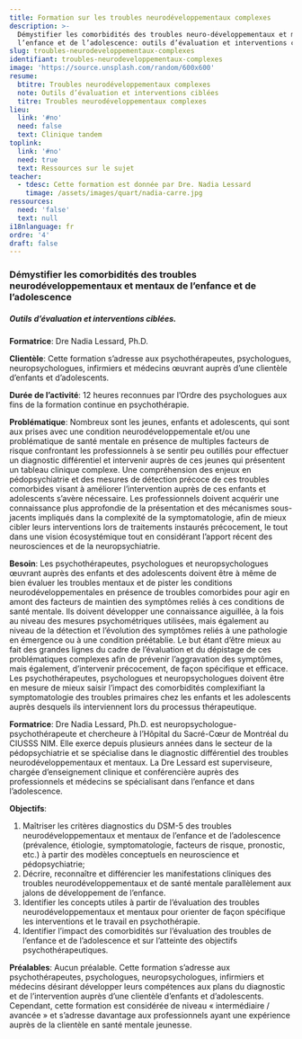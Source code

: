 ```yaml
---
title: Formation sur les troubles neurodéveloppementaux complexes
description: >-
  Démystifier les comorbidités des troubles neuro-développementaux et mentaux de
  l’enfance et de l’adolescence: outils d’évaluation et interventions ciblées
slug: troubles-neurodeveloppementaux-complexes
identifiant: troubles-neurodeveloppementaux-complexes
image: 'https://source.unsplash.com/random/600x600'
resume:
  btitre: Troubles neurodéveloppementaux complexes
  note: Outils d’évaluation et interventions ciblées
  titre: Troubles neurodéveloppementaux complexes
lieu:
  link: '#no'
  need: false
  text: Clinique tandem
toplink:
  link: '#no'
  need: true
  text: Ressources sur le sujet
teacher:
  - tdesc: Cette formation est donnée par Dre. Nadia Lessard
    timage: /assets/images/quart/nadia-carre.jpg
ressources:
  need: 'false'
  text: null
i18nlanguage: fr
ordre: '4'
draft: false
---
```


### Démystifier les comorbidités des troubles neurodéveloppementaux et mentaux de l’enfance et de l’adolescence 
##### Outils d’évaluation et interventions ciblées.

**Formatrice**: Dre Nadia Lessard, Ph.D. 

**Clientèle**: Cette formation s’adresse aux psychothérapeutes, psychologues, neuropsychologues, infirmiers et médecins œuvrant auprès d’une clientèle d’enfants et d’adolescents.

**Durée de l’activité**: 12 heures reconnues par l’Ordre des psychologues aux fins de la formation continue en psychothérapie.

**Problématique**: Nombreux sont les jeunes, enfants et adolescents, qui sont aux prises avec une condition neurodéveloppementale et/ou une problématique de santé mentale en présence de multiples facteurs de risque confrontant les professionnels à se sentir peu outillés pour effectuer un diagnostic différentiel et intervenir auprès de ces jeunes qui présentent un tableau clinique complexe. Une compréhension des enjeux en pédopsychiatrie et des mesures de détection précoce de ces troubles comorbides visant à améliorer l’intervention auprès de ces enfants et adolescents s’avère nécessaire. Les professionnels doivent acquérir une connaissance plus approfondie de la présentation et des mécanismes sous-jacents impliqués dans la complexité de la symptomatologie, afin de mieux cibler leurs interventions lors de traitements instaurés précocement, le tout dans une vision écosystémique tout en considérant l’apport récent des neurosciences et de la neuropsychiatrie.

**Besoin**: Les psychothérapeutes, psychologues et neuropsychologues œuvrant auprès des enfants et des adolescents doivent être à même de bien évaluer les troubles mentaux et de pister les conditions neurodéveloppementales en présence de troubles comorbides pour agir en amont des facteurs de maintien des symptômes reliés à ces conditions de santé mentale. Ils doivent développer une connaissance aiguillée, à la fois au niveau des mesures psychométriques utilisées, mais également au niveau de la détection et l’évolution des symptômes reliés à une pathologie en émergence ou à une condition préétablie. Le but étant d’être mieux au fait des grandes lignes du cadre de l’évaluation et du dépistage de ces problématiques complexes afin de prévenir l’aggravation des symptômes, mais également, d’intervenir précocement, de façon spécifique et efficace. Les psychothérapeutes, psychologues et neuropsychologues doivent être en mesure de mieux saisir l’impact des comorbidités complexifiant la symptomatologie des troubles primaires chez les enfants et les adolescents auprès desquels ils interviennent lors du processus thérapeutique.

**Formatrice**: Dre Nadia Lessard, Ph.D. est neuropsychologue-psychothérapeute et chercheure à l’Hôpital du Sacré-Cœur de Montréal du CIUSSS NIM. Elle exerce depuis plusieurs années dans le secteur de la pédopsychiatrie et se spécialise dans le diagnostic différentiel des troubles neurodéveloppementaux et mentaux. La Dre Lessard est superviseure, chargée d’enseignement clinique et conférencière auprès des professionnels et médecins se spécialisant dans l’enfance et dans l’adolescence.  


**Objectifs**:

1. Maîtriser les critères diagnostics du DSM-5 des troubles neurodéveloppementaux et mentaux de l’enfance et de l’adolescence (prévalence, étiologie, symptomatologie, facteurs de risque, pronostic, etc.) à partir des modèles conceptuels en neuroscience et pédopsychiatrie;			
2. Décrire, reconnaître et différencier les manifestations cliniques des troubles neurodéveloppementaux et de santé mentale parallèlement aux jalons de développement de l’enfance.
3. Identifier les concepts utiles à partir de l’évaluation des troubles neurodéveloppementaux et mentaux pour orienter de façon spécifique les interventions et le travail en psychothérapie.
4. Identifier l’impact des comorbidités sur l’évaluation des troubles de l’enfance et de l’adolescence et sur l’atteinte des objectifs psychothérapeutiques.

**Préalables**: Aucun préalable. Cette formation s’adresse aux psychothérapeutes, psychologues, neuropsychologues, infirmiers et médecins désirant développer leurs compétences aux plans du diagnostic et de l’intervention auprès d’une clientèle d’enfants et d’adolescents. Cependant, cette formation est considérée de niveau « intermédiaire / avancée » et s’adresse davantage aux professionnels ayant une expérience auprès de la clientèle en santé mentale jeunesse.





